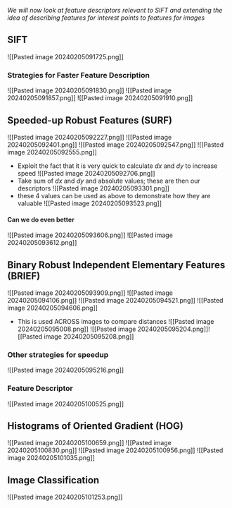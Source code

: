 *We will now look at feature descriptors relevant to SIFT and extending the idea of describing features for interest points to features for images*
## SIFT
![[Pasted image 20240205091725.png]]
### Strategies for Faster Feature Description
![[Pasted image 20240205091830.png]]
![[Pasted image 20240205091857.png]]
![[Pasted image 20240205091910.png]]
## Speeded-up Robust Features (SURF)
![[Pasted image 20240205092227.png]]
![[Pasted image 20240205092401.png]]
![[Pasted image 20240205092547.png]]
![[Pasted image 20240205092555.png]]
- Exploit the fact that it is very quick to calculate $dx$ and $dy$ to increase speed
![[Pasted image 20240205092706.png]]
- Take sum of $dx$ and $dy$ and absolute values; these are then our descriptors
![[Pasted image 20240205093301.png]]
- these 4 values can be used as above to demonstrate how they are valuable
![[Pasted image 20240205093523.png]]
#### Can we do even better
![[Pasted image 20240205093606.png]]
![[Pasted image 20240205093612.png]]
## Binary Robust Independent Elementary Features (BRIEF)
![[Pasted image 20240205093909.png]]
![[Pasted image 20240205094106.png]]
![[Pasted image 20240205094521.png]]
![[Pasted image 20240205094606.png]]
- This is used ACROSS images to compare distances
![[Pasted image 20240205095008.png]]
![[Pasted image 20240205095204.png]]![[Pasted image 20240205095208.png]]
### Other strategies for speedup
![[Pasted image 20240205095216.png]]
### Feature Descriptor
![[Pasted image 20240205100525.png]]
## Histograms of Oriented Gradient (HOG)
![[Pasted image 20240205100659.png]]
![[Pasted image 20240205100830.png]]
![[Pasted image 20240205100956.png]]
![[Pasted image 20240205101035.png]]
## Image Classification
![[Pasted image 20240205101253.png]]

